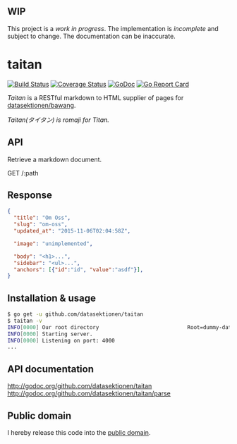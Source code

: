 ## WIP

This project is a *work in progress*. The implementation is *incomplete* and
subject to change. The documentation can be inaccurate.

# taitan

[![Build Status](https://travis-ci.org/datasektionen/taitan.svg?branch=master)](https://travis-ci.org/datasektionen/taitan)
[![Coverage Status](https://coveralls.io/repos/datasektionen/taitan/badge.svg?branch=master&service=github)](https://coveralls.io/github/datasektionen/taitan?branch=master)
[![GoDoc](https://godoc.org/github.com/datasektionen/taitan?status.svg)](https://godoc.org/github.com/datasektionen/taitan)
[![Go Report Card](http://goreportcard.com/badge/datasektionen/taitan)](http://goreportcard.com/report/datasektionen/taitan)

*Taitan* is a RESTful markdown to HTML supplier of pages for [datasektionen/bawang](http://github.com/datasektionen/bawang).

*Taitan(タイタン) is romaji for Titan.*

## API

Retrieve a markdown document.

GET /:path

## Response

```json
{
  "title": "Om Oss",
  "slug": "om-oss",
  "updated_at": "2015-11-06T02:04:58Z",

  "image": "unimplemented",

  "body": "<h1>...",
  "sidebar": "<ul>...",
  "anchors": [{"id":"id", "value":"asdf"}],
}
```

## Installation & usage

```bash
$ go get -u github.com/datasektionen/taitan
$ taitan -v 
INFO[0000] Our root directory                            Root=dummy-data/
INFO[0000] Starting server.                             
INFO[0000] Listening on port: 4000
...
```

## API documentation

http://godoc.org/github.com/datasektionen/taitan  
http://godoc.org/github.com/datasektionen/taitan/parse

## Public domain

I hereby release this code into the [public domain](https://creativecommons.org/publicdomain/zero/1.0/).
